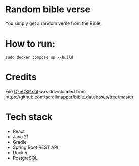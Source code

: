 # Random bible verse
You simply get a random verse from the Bible.

# How to run:
```shell
sudo docker compose up --build
```

# Credits
File [CzeCSP.sql](CzeCSP.sql) was downloaded from https://github.com/scrollmapper/bible_databases/tree/master

# Tech stack
* React
* Java 21
* Gradle
* Spring Boot REST API
* Docker
* PostgreSQL
